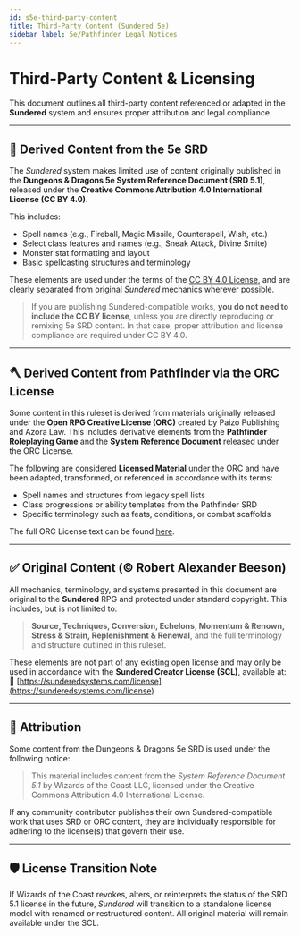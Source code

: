 ```yaml
---
id: s5e-third-party-content
title: Third-Party Content (Sundered 5e)
sidebar_label: 5e/Pathfinder Legal Notices
---
```


# Third-Party Content & Licensing

This document outlines all third-party content referenced or adapted in the **Sundered** system and ensures proper attribution and legal compliance.

---

## 🔰 Derived Content from the 5e SRD

The *Sundered* system makes limited use of content originally published in the **Dungeons & Dragons 5e System Reference Document (SRD 5.1)**, released under the **Creative Commons Attribution 4.0 International License (CC BY 4.0)**.

This includes:

- Spell names (e.g., Fireball, Magic Missile, Counterspell, Wish, etc.)
- Select class features and names (e.g., Sneak Attack, Divine Smite)
- Monster stat formatting and layout
- Basic spellcasting structures and terminology

These elements are used under the terms of the [CC BY 4.0 License](https://creativecommons.org/licenses/by/4.0/), and are clearly separated from original *Sundered* mechanics wherever possible.

> If you are publishing Sundered-compatible works, **you do not need to include the CC BY license**, unless you are directly reproducing or remixing 5e SRD content. In that case, proper attribution and license compliance are required under CC BY 4.0.

---

## 🪓 Derived Content from Pathfinder via the ORC License

Some content in this ruleset is derived from materials originally released under the **Open RPG Creative License (ORC)** created by Paizo Publishing and Azora Law. This includes derivative elements from the **Pathfinder Roleplaying Game** and the **System Reference Document** released under the ORC License.

The following are considered **Licensed Material** under the ORC and have been adapted, transformed, or referenced in accordance with its terms:

- Spell names and structures from legacy spell lists
- Class progressions or ability templates from the Pathfinder SRD
- Specific terminology such as feats, conditions, or combat scaffolds

The full ORC License text can be found [here]([./orc.md](https://paizo.com/orclicense)).

---

## ✅ Original Content (© Robert Alexander Beeson)

All mechanics, terminology, and systems presented in this document are original to the **Sundered** RPG and protected under standard copyright. This includes, but is not limited to:

> **Source, Techniques, Conversion, Echelons, Momentum & Renown, Stress & Strain, Replenishment & Renewal**, and the full terminology and structure outlined in this ruleset.

These elements are not part of any existing open license and may only be used in accordance with the **Sundered Creator License (SCL)**, available at:  
📎 [https://sunderedsystems.com/license](https://sunderedsystems.com/license)

---

## 🧵 Attribution

Some content from the Dungeons & Dragons 5e SRD is used under the following notice:

> This material includes content from the *System Reference Document 5.1* by Wizards of the Coast LLC, licensed under the Creative Commons Attribution 4.0 International License.

If any community contributor publishes their own Sundered-compatible work that uses SRD or ORC content, they are individually responsible for adhering to the license(s) that govern their use.

---

## 🛡️ License Transition Note

If Wizards of the Coast revokes, alters, or reinterprets the status of the SRD 5.1 license in the future, *Sundered* will transition to a standalone license model with renamed or restructured content. All original material will remain available under the SCL.
